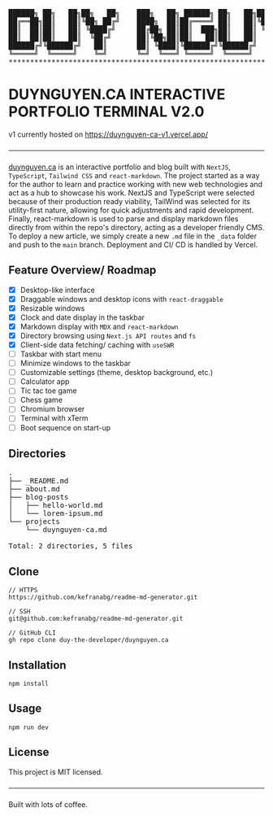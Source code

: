 <pre style='background: transparent'>
██████╗ ██╗   ██╗██╗   ██╗    ███╗   ██╗ ██████╗ ██╗   ██╗██╗   ██╗███████╗███╗   ██╗
██╔══██╗██║   ██║╚██╗ ██╔╝    ████╗  ██║██╔════╝ ██║   ██║╚██╗ ██╔╝██╔════╝████╗  ██║
██║  ██║██║   ██║ ╚████╔╝     ██╔██╗ ██║██║  ███╗██║   ██║ ╚████╔╝ █████╗  ██╔██╗ ██║
██║  ██║██║   ██║  ╚██╔╝      ██║╚██╗██║██║   ██║██║   ██║  ╚██╔╝  ██╔══╝  ██║╚██╗██║
██████╔╝╚██████╔╝   ██║       ██║ ╚████║╚██████╔╝╚██████╔╝   ██║   ███████╗██║ ╚████║
╚═════╝  ╚═════╝    ╚═╝       ╚═╝  ╚═══╝ ╚═════╝  ╚═════╝    ╚═╝   ╚══════╝╚═╝  ╚═══╝
*************************************************************************************
</pre>

# DUYNGUYEN.CA INTERACTIVE PORTFOLIO TERMINAL V2.0

v1 currently hosted on https://duynguyen-ca-v1.vercel.app/

###

---

###

[duynguyen.ca](https://www.duynguyen.ca/) is an interactive portfolio and blog built with `NextJS`, `TypeScript`, `Tailwind CSS` and `react-markdown`. The project started as a way for the author to learn and practice working with new web technologies and act as a hub to showcase his work. NextJS and TypeScript were selected because of their production ready viability, TailWind was selected for its utility-first nature, allowing for quick adjustments and rapid development. Finally, react-markdown is used to parse and display markdown files directly from within the repo's directory, acting as a developer friendly CMS. To deploy a new article, we simply create a new `.md` file in the `_data` folder and push to the `main` branch. Deployment and CI/ CD is handled by Vercel.

## Feature Overview/ Roadmap

- [x] Desktop-like interface
- [x] Draggable windows and desktop icons with `react-draggable`
- [x] Resizable windows
- [x] Clock and date display in the taskbar
- [x] Markdown display with `MDX` and `react-markdown`
- [x] Directory browsing using `Next.js API routes` and `fs`
- [x] Client-side data fetching/ caching with `useSWR`
- [ ] Taskbar with start menu
- [ ] Minimize windows to the taskbar
- [ ] Customizable settings (theme, desktop background, etc.)
- [ ] Calculator app
- [ ] Tic tac toe game
- [ ] Chess game
- [ ] Chromium browser
- [ ] Terminal with xTerm
- [ ] Boot sequence on start-up

## Directories

<pre style='background: transparent'>
.
├── _README.md
├── about.md
├── blog-posts
│   ├── hello-world.md
│   └── lorem-ipsum.md
└── projects
    └── duynguyen-ca.md

Total: 2 directories, 5 files 
</pre>

## Clone

```
// HTTPS
https://github.com/kefranabg/readme-md-generator.git

// SSH
git@github.com:kefranabg/readme-md-generator.git

// GitHub CLI
gh repo clone duy-the-developer/duynguyen.ca
```

## Installation

```
npm install
```

## Usage

```
npm run dev
```

## License

This project is MIT licensed.

###

---

###

Built with lots of coffee.
